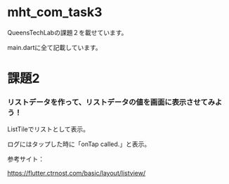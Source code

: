 # mht_com_task3

QueensTechLabの課題２を載せています。

main.dartに全て記載しています。

# 課題2

### リストデータを作って、リストデータの値を画面に表示させてみよう！

ListTileでリストとして表示。

ログにはタップした時に「onTap called.」と表示。

参考サイト：

https://flutter.ctrnost.com/basic/layout/listview/